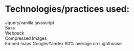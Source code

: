 # Technologies/practices used:
Jquery/vanilla javascript\
Sass\
Webpack\
Compressed Images\
Embed maps Google/Yandex
90% average on Lighthouse
